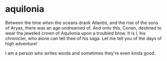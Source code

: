 # aquilonia
Between the time when the oceans drank Atlantis, and the rise of the sons of Aryas, there was an age undreamed of. And onto this, Conan, destined to wear the jeweled crown of Aquilonia upon a troubled brow. It is I, his chronicler, who alone can tell thee of his saga. Let me tell you of the days of high adventure!

I am a person who writes words and sometimes they're even kinda good.
